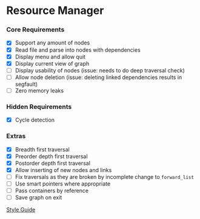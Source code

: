 # Resource Manager
### Core Requirements
- [x] Support any amount of nodes
- [x] Read file and parse into nodes with dependencies
- [x] Display menu and allow quit
- [x] Display current view of graph
- [ ] Display usability of nodes (issue: needs to do deep traversal check)
- [ ] Allow node deletion (issue: deleting linked dependencies results in segfault)
- [ ] Zero memory leaks

### Hidden Requirements
- [x] Cycle detection

### Extras
- [x] Breadth first traversal
- [x] Preorder depth first traversal
- [x] Postorder depth first traversal
- [x] Allow inserting of new nodes and links
- [ ] Fix traversals as they are broken by incomplete change to `forward_list`
- [ ] Use smart pointers where appropriate
- [ ] Pass containers by reference
- [ ] Save graph on exit

[Style Guide](https://google.github.io/styleguide/cppguide.html)
